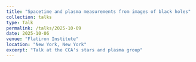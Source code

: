 ```yaml
---
title: "Spacetime and plasma measurements from images of black holes"
collection: talks
type: Talk
permalink: /talks/2025-10-09
date: 2025-10-06
venue: "Flatiron Institute"
location: "New York, New York"
excerpt: "Talk at the CCA's stars and plasma group"
---
```



